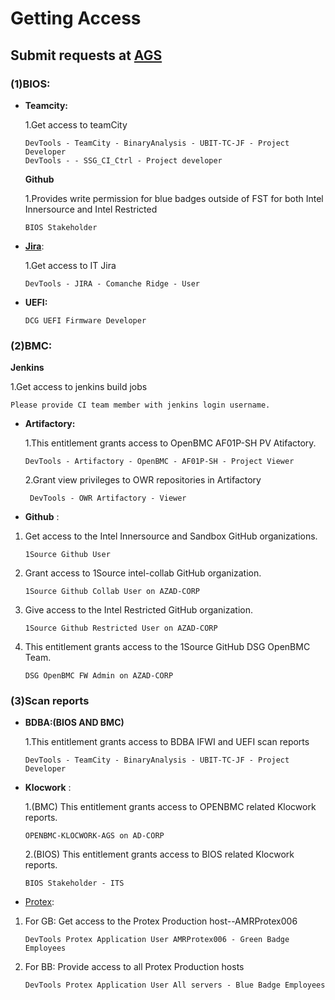 # Getting Access

## Submit requests at [AGS](https://ags.intel.com/identityiq/home.jsf)

### (1)BIOS:

- **Teamcity:**

  1.Get access to teamCity

  ```
  DevTools - TeamCity - BinaryAnalysis - UBIT-TC-JF - Project Developer
  DevTools - - SSG_CI_Ctrl - Project developer
  ```
  **Github**

  1.Provides write permission for blue badges outside of FST for both Intel Innersource and Intel Restricted

   ```
  BIOS Stakeholder
  ``` 

- [**Jira**](https://jira.devtools.intel.com/):

  1.Get access to IT Jira

  ```
  DevTools - JIRA - Comanche Ridge - User
  ```

- **UEFI:**

  ```
  DCG UEFI Firmware Developer
  ```

### (2)BMC:

**Jenkins**

1.Get access to jenkins build jobs

  ```
  Please provide CI team member with jenkins login username.
  ```


- **Artifactory:**

  1.This entitlement grants access to OpenBMC AF01P-SH PV  Atifactory.

  ```
  DevTools - Artifactory - OpenBMC - AF01P-SH - Project Viewer
  ```

  2.Grant view privileges to OWR repositories in Artifactory 

  ```
   DevTools - OWR Artifactory - Viewer
  ```

- **Github** :
1. Get access to the Intel Innersource and Sandbox GitHub organizations.

     ```
     1Source Github User    
     ```

  2. Grant access to 1Source intel-collab GitHub organization.

     ```
     1Source Github Collab User on AZAD-CORP  
     ```

  3. Give access to the Intel Restricted GitHub organization.

     ```
     1Source Github Restricted User on AZAD-CORP 
     ```

  4. This entitlement grants access to the 1Source GitHub DSG OpenBMC Team.

     ```
     DSG OpenBMC FW Admin on AZAD-CORP
     ```

### (3)Scan reports
- **BDBA:(BIOS AND BMC)**

  1.This entitlement grants access to BDBA IFWI and UEFI  scan reports

  ```
  DevTools - TeamCity - BinaryAnalysis - UBIT-TC-JF - Project Developer
  ```
* **Klocwork** :

  1.(BMC) This entitlement grants access to OPENBMC related Klocwork reports.

  ```
  OPENBMC-KLOCWORK-AGS on AD-CORP   
  ```
  2.(BIOS) This entitlement grants access to BIOS related Klocwork reports.

  ```
  BIOS Stakeholder - ITS   
  ```

+ [Protex](https://amrprotex006.devtools.intel.com/protex/ProtexLoginPage;jsessionid=78D1C1A052577C8A4ADC84269625DD1F#0=dW,dx,gc,gL,fI,cS):

1. For GB:  Get access to the Protex Production host--AMRProtex006

   ```
   DevTools Protex Application User AMRProtex006 - Green Badge Employees 
   ```

2. For BB:  Provide access to all  Protex Production hosts

   ```
   DevTools Protex Application User All servers - Blue Badge Employees 
   ```

   